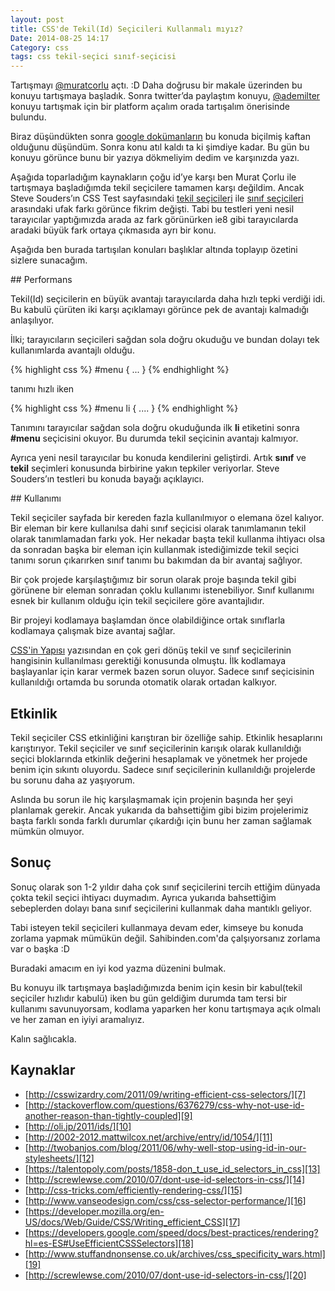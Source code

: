 ```yaml
---
layout: post
title: CSS'de Tekil(Id) Seçicileri Kullanmalı mıyız?
Date: 2014-08-25 14:17
Category: css
tags: css tekil-seçici sınıf-seçicisi
---
```


Tartışmayı [@muratcorlu][1] açtı. :D Daha doğrusu bir makale üzerinden bu konuyu tartışmaya başladık. Sonra twitter’da paylaştım konuyu, [@ademilter][2] konuyu tartışmak için bir platform açalım orada tartışalım önerisinde bulundu. 

Biraz düşündükten sonra [google dokümanların][3] bu konuda biçilmiş kaftan olduğunu düşündüm. Sonra konu atıl kaldı ta ki şimdiye kadar. Bu gün bu konuyu görünce bunu bir yazıya dökmeliyim dedim ve karşınızda yazı.

Aşağıda toparladığım kaynakların çoğu id’ye karşı ben Murat Çorlu ile tartışmaya başladığımda tekil seçicilere tamamen karşı değildim. Ancak Steve Souders’ın CSS Test sayfasındaki [tekil seçicileri][4] ile [sınıf seçicileri][5] arasındaki ufak farkı görünce fikrim değişti. Tabi bu testleri yeni nesil tarayıcılar yaptığımızda arada az fark görünürken ie8 gibi tarayıcılarda aradaki büyük fark ortaya çıkmasıda ayrı bir konu. 

Aşağıda ben burada tartışılan konuları başlıklar altında toplayıp özetini sizlere sunacağım. 

## Performans

Tekil(Id) seçicilerin en büyük avantajı tarayıcılarda daha hızlı tepki verdiği idi. Bu kabulü çürüten iki karşı açıklamayı görünce pek de avantajı kalmadığı anlaşılıyor.

İlki; tarayıcıların seçicileri sağdan sola doğru okuduğu ve bundan dolayı tek kullanımlarda avantajlı olduğu.

{% highlight css %}
#menu {
...
}
{% endhighlight %}

tanımı hızlı iken 

{% highlight css %}
#menu li {
....
}
{% endhighlight %}
    
Tanımını tarayıcılar sağdan sola doğru okuduğunda ilk **li** etiketini sonra **#menu** seçicisini okuyor. Bu durumda tekil seçicinin avantajı kalmıyor.

Ayrıca yeni nesil tarayıcılar bu konuda kendilerini geliştirdi. Artık **sınıf** ve **tekil** seçimleri konusunda birbirine yakın tepkiler veriyorlar. Steve Souders’ın testleri bu konuda bayağı açıklayıcı. 

## Kullanımı

Tekil seçiciler sayfada bir kereden fazla kullanılmıyor o elemana özel kalıyor. Bir eleman bir kere kullanılsa dahi sınıf seçicisi olarak tanımlamanın tekil olarak tanımlamadan farkı yok. Her nekadar başta tekil kullanma ihtiyacı olsa da sonradan başka bir eleman için kullanmak istediğimizde tekil seçici tanımı sorun çıkarırken sınıf tanımı bu bakımdan da bir avantaj sağlıyor. 

Bir çok projede karşılaştığımız bir sorun olarak proje başında tekil gibi görünene bir eleman sonradan çoklu kullanımı istenebiliyor. Sınıf kullanımı esnek bir kullanım olduğu için tekil seçicilere göre avantajlıdır. 

Bir projeyi kodlamaya başlamdan önce olabildiğince ortak sınıflarla kodlamaya çalışmak bize avantaj sağlar. 

[CSS'in Yapısı][6] yazısından en çok geri dönüş tekil ve sınıf seçicilerinin hangisinin kullanılması gerektiği konusunda olmuştu. İlk kodlamaya başlayanlar için karar vermek bazen sorun oluyor. Sadece sınıf seçicisinin kullanıldığı ortamda bu sorunda otomatik olarak ortadan kalkıyor.

## Etkinlik 

Tekil seçiciler CSS etkinliğini karıştıran bir özelliğe sahip. Etkinlik hesaplarını karıştırıyor. Tekil seçiciler ve sınıf seçicilerinin karışık olarak kullanıldığı seçici bloklarında etkinlik değerini hesaplamak ve yönetmek her projede benim için sıkıntı oluyordu. Sadece sınıf seçicilerinin kullanıldığı projelerde bu sorunu daha az yaşıyorum.

Aslında bu sorun ile hiç karşılaşmamak için projenin başında her şeyi planlamak gerekir. Ancak yukarıda da bahsettiğim gibi bizim projelerimiz başta farklı sonda farklı durumlar çıkardığı için bunu her zaman sağlamak mümkün olmuyor. 

## Sonuç

Sonuç olarak son 1-2 yıldır daha çok sınıf seçicilerini tercih ettiğim dünyada çokta tekil seçici ihtiyacı duymadım. Ayrıca yukarıda bahsettiğim sebeplerden dolayı bana sınıf seçicilerini kullanmak daha mantıklı geliyor.

Tabi isteyen tekil seçicileri kullanmaya devam eder, kimseye bu konuda zorlama yapmak mümükün değil. Sahibinden.com'da çalşıyorsanız zorlama var o başka :D

Buradaki amacım en iyi kod yazma düzenini bulmak. 

Bu konuyu ilk tartışmaya başladığımızda benim için kesin bir kabul(tekil seçiciler hızlıdır kabulü) iken bu gün geldiğim durumda tam tersi bir kullanımı savunuyorsam, kodlama yaparken her konu tartışmaya açık olmalı ve her zaman en iyiyi aramalıyız.

Kalın sağlıcakla.


## Kaynaklar

 - [http://csswizardry.com/2011/09/writing-efficient-css-selectors/][7]
 - [http://stackoverflow.com/questions/6376279/css-why-not-use-id-another-reason-than-tightly-coupled][9]
 - [http://oli.jp/2011/ids/][10]
 - [http://2002-2012.mattwilcox.net/archive/entry/id/1054/][11]
 - [http://twobanjos.com/blog/2011/06/why-well-stop-using-id-in-our-stylesheets/][12]
 - [https://talentopoly.com/posts/1858-don_t_use_id_selectors_in_css][13]
 - [http://screwlewse.com/2010/07/dont-use-id-selectors-in-css/][14]
 - [http://css-tricks.com/efficiently-rendering-css/][15] 
 - [http://www.vanseodesign.com/css/css-selector-performance/][16]
 - [https://developer.mozilla.org/en-US/docs/Web/Guide/CSS/Writing_efficient_CSS][17]
 - [https://developers.google.com/speed/docs/best-practices/rendering?hl=es-ES#UseEfficientCSSSelectors][18]
 - [http://www.stuffandnonsense.co.uk/archives/css_specificity_wars.html][19]
 - [http://screwlewse.com/2010/07/dont-use-id-selectors-in-css/][20]


  [1]: https://twitter.com/muratcorlu
  [2]: https://twitter.com/ademilter
  [3]: https://docs.google.com/document/d/1AsRKkOUiyyqG9CnXGyz7f9eQUMcAT3oh8ZeWtBZwQ_Y/edit?usp=sharing
  [4]: http://stevesouders.com/efws/css-selectors/csscreate.php?n=1000&sel=#id&body=background:%20#CFD&ne=1000
  [5]: http://stevesouders.com/efws/css-selectors/csscreate.php?n=1000&sel=.class&body=background:%20#CFD&ne=1000
  [6]: http://fatihhayrioglu.com/cssin-yapisi/
  [7]: http://csswizardry.com/2011/09/writing-efficient-css-selectors/
  [8]: http://nimbleworks.co.uk/blog/css-id-selectors-never-say-never/
  [9]: http://stackoverflow.com/questions/6376279/css-why-not-use-id-another-reason-than-tightly-coupled
  [10]: http://oli.jp/2011/ids/
  [11]: http://2002-2012.mattwilcox.net/archive/entry/id/1054/
  [12]: http://twobanjos.com/blog/2011/06/why-well-stop-using-id-in-our-stylesheets/
  [13]: https://talentopoly.com/posts/1858-don_t_use_id_selectors_in_css
  [14]: http://screwlewse.com/2010/07/dont-use-id-selectors-in-css/
  [15]: http://css-tricks.com/efficiently-rendering-css/
  [16]: http://www.vanseodesign.com/css/css-selector-performance/
  [17]: https://developer.mozilla.org/en-US/docs/Web/Guide/CSS/Writing_efficient_CSS
  [18]: https://developers.google.com/speed/docs/best-practices/rendering?hl=es-ES#UseEfficientCSSSelectors
  [19]: http://www.stuffandnonsense.co.uk/archives/css_specificity_wars.html
  [20]: http://screwlewse.com/2010/07/dont-use-id-selectors-in-css/